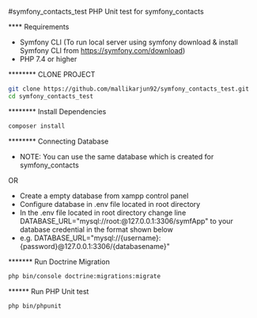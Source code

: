 #symfony_contacts_test
PHP Unit test for symfony_contacts

**** Requirements

* Symfony CLI  (To run local server using symfony download & install Symfony CLI from https://symfony.com/download)
* PHP 7.4 or higher


******** CLONE PROJECT

```bash
git clone https://github.com/mallikarjun92/symfony_contacts_test.git
cd symfony_contacts_test
```

******** Install Dependencies

```bash
composer install
```

******** Connecting Database

* NOTE: You can use the same database which is created for symfony_contacts

OR

* Create a empty database from xampp control panel
* Configure database in .env file located in root directory
* In the .env file located in root directory change line DATABASE_URL="mysql://root:@127.0.0.1:3306/symfApp" to your database credential in the format shown below 
* e.g. DATABASE_URL="mysql://{username}:{password}@127.0.0.1:3306/{databasename}"


******* Run Doctrine Migration

```bash
php bin/console doctrine:migrations:migrate
```

****** Run PHP Unit test

```bash
php bin/phpunit
```
